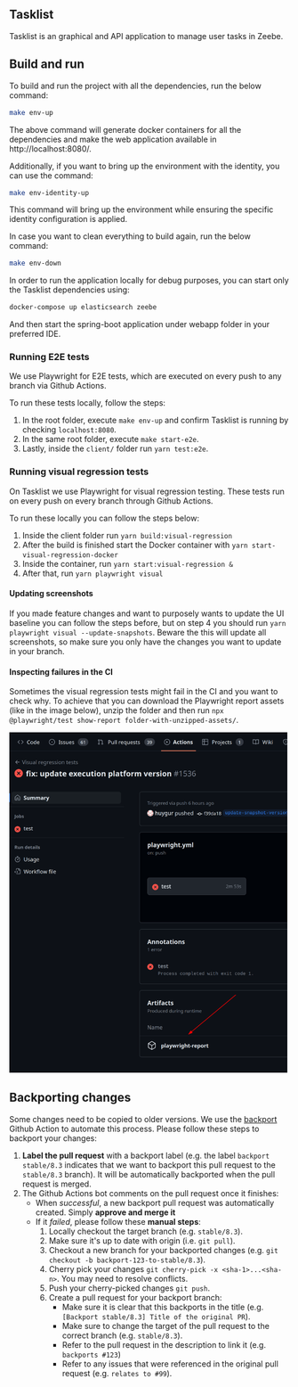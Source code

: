 ## Tasklist

Tasklist is an graphical and API application to manage user tasks in Zeebe.

## Build and run

To build and run the project with all the dependencies, run the below command:

```sh
make env-up
```

The above command will generate docker containers for all the dependencies and make the web application available in http://localhost:8080/.

Additionally, if you want to bring up the environment with the identity, you can use the command:

```sh
make env-identity-up
```

This command will bring up the environment while ensuring the specific identity configuration is applied.

In case you want to clean everything to build again, run the below command:

```sh
make env-down
```

In order to run the application locally for debug purposes, you can start only the Tasklist dependencies using:

```sh
docker-compose up elasticsearch zeebe
```

And then start the spring-boot application under webapp folder in your preferred IDE.

### Running E2E tests

We use Playwright for E2E tests, which are executed on every push to any branch via Github Actions.

To run these tests locally, follow the steps:

1. In the root folder, execute `make env-up` and confirm Tasklist is running by checking `localhost:8080`.
2. In the same root folder, execute `make start-e2e`.
3. Lastly, inside the `client/` folder run `yarn test:e2e`.

### Running visual regression tests

On Tasklist we use Playwright for visual regression testing. These tests run on every push on every branch through Github Actions.

To run these locally you can follow the steps below:

1. Inside the client folder run `yarn build:visual-regression`
2. After the build is finished start the Docker container with `yarn start-visual-regression-docker`
3. Inside the container, run `yarn start:visual-regression &`
4. After that, run `yarn playwright visual`

#### Updating screenshots

If you made feature changes and want to purposely wants to update the UI baseline you can follow the steps before, but on step 4 you should run `yarn playwright visual --update-snapshots`. Beware the this will update all screenshots, so make sure you only have the changes you want to update in your branch.

#### Inspecting failures in the CI

Sometimes the visual regression tests might fail in the CI and you want to check why. To achieve that you can download the Playwright report assets (like in the image below), unzip the folder and then run `npx @playwright/test show-report folder-with-unzipped-assets/`.

<img src="/docs_assets/playwright_report.png" alt="Playwright report artifact download" width="500"/>

## Backporting changes

Some changes need to be copied to older versions. We use the
[backport](https://github.com/zeebe-io/backport-action) Github Action to automate this process.
Please follow these steps to backport your changes:

1. **Label the pull request** with a backport label (e.g. the label `backport stable/8.3` indicates
   that we want to backport this pull request to the `stable/8.3` branch). It will be automatically 
   backported when the pull request is merged.
2. The Github Actions bot comments on the pull request once it finishes:
    - When _successful_, a new backport pull request was automatically created. Simply **approve and
      merge it**
    - If it _failed_, please follow these **manual steps**:
        1. Locally checkout the target branch (e.g. `stable/8.3`).
        2. Make sure it's up to date with origin (i.e. `git pull`).
        3. Checkout a new branch for your backported changes (e.g. `git checkout -b
           backport-123-to-stable/8.3`).
        4. Cherry pick your changes `git cherry-pick -x <sha-1>...<sha-n>`. You may need to resolve
           conflicts.
        5. Push your cherry-picked changes `git push`.
        6. Create a pull request for your backport branch:
            - Make sure it is clear that this backports in the title (e.g. `[Backport stable/8.3] Title
              of the original PR`).
            - Make sure to change the target of the pull request to the correct branch (e.g.
              `stable/8.3`).
            - Refer to the pull request in the description to link it (e.g. `backports #123`)
            - Refer to any issues that were referenced in the original pull request (e.g. `relates to #99`).